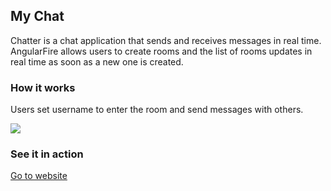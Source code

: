 ## My Chat
Chatter is a chat application that sends and receives messages in real time. AngularFire allows users to create rooms and the list of rooms updates in real time as soon as a new one is created.

### How it works
Users set username to enter the room and send messages with others.

![](https://s3.us-east-2.amazonaws.com/project-screenshots-gahee/my-chat.gif)

### See it in action
[Go to website](https://my-chat-ghbooth12.herokuapp.com)